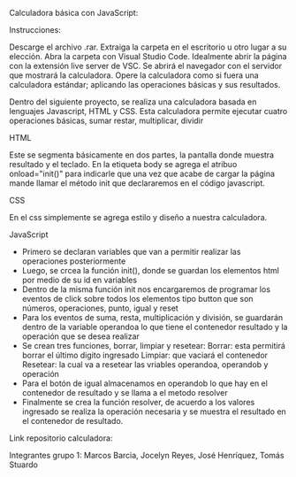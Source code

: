 Calculadora básica con JavaScript:

Instrucciones:

Descarge el archivo .rar.
Extraiga la carpeta en el escritorio u otro lugar a su elección.
Abra la carpeta con Visual Studio Code.
Idealmente abrir la página con la extensión live server de VSC.
Se abrirá el navegador con el servidor que mostrará la calculadora.
Opere la calculadora como si fuera una calculadora estándar; aplicando las operaciones básicas y sus resultados.



Dentro del siguiente proyecto, se realiza una calculadora basada en lenguajes Javascript, HTML y CSS. Esta calculadora permite ejecutar cuatro operaciones básicas, sumar restar, multiplicar, dividir

HTML

Este se segmenta básicamente en dos partes, la pantalla donde muestra resultado y el teclado. 
En la etiqueta body se agrega el atribuo onload="init()" para indicarle que una vez que acabe de cargar la página mande llamar el método init que declararemos en el código javascript.

CSS

En el css simplemente se agrega estilo y diseño a nuestra calculadora.

JavaScript

- Primero se declaran variables que van a permitir realizar las operaciones posteriormente
- Luego, se crcea la función init(), donde se guardan los elementos html por medio de su id en variables
- Dentro de la misma función init nos encargaremos de programar los eventos de click sobre todos los elementos tipo button que son números, operaciones, punto, igual y reset
- Para los eventos de suma, resta, multiplicación y división, se guardarán dentro de la variable operandoa lo que tiene el contenedor resultado y la operación que se desea realizar
- Se crean tres funciones, borrar, limpiar y resetear:
	Borrar: esta permitirá borrar el último digito ingresado
	Limpiar: que vaciará el contenedor
	Resetear: la cual va a resetear las vriables operandoa, operandob y operación
- Para el botón de igual almacenamos en operandob lo que hay en el contenedor de resultado y se llama a el metodo resolver 
- Finalmente se crea la función resolver, de acuerdo a los valores ingresado se realiza la operación necesaria y se muestra el resultado en el contenedor de resultado.

Link repositorio calculadora:

Integrantes grupo 1: Marcos Barcia, Jocelyn Reyes, José Henríquez, Tomás Stuardo


